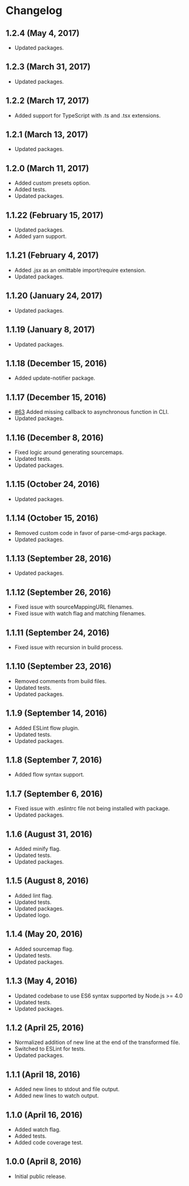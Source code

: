 # Changelog

## 1.2.4 (May 4, 2017)

- Updated packages.

## 1.2.3 (March 31, 2017)

- Updated packages.

## 1.2.2 (March 17, 2017)

- Added support for TypeScript with .ts and .tsx extensions.

## 1.2.1 (March 13, 2017)

- Updated packages.

## 1.2.0 (March 11, 2017)

- Added custom presets option.
- Added tests.
- Updated packages.

## 1.1.22 (February 15, 2017)

- Updated packages.
- Added yarn support.

## 1.1.21 (February 4, 2017)

- Added .jsx as an omittable import/require extension.
- Updated packages.

## 1.1.20 (January 24, 2017)

- Updated packages.

## 1.1.19 (January 8, 2017)

- Updated packages.

## 1.1.18 (December 15, 2016)

- Added update-notifier package.

## 1.1.17 (December 15, 2016)

- [#63](https://github.com/neogeek/spire-of-babel/issues/63) Added missing callback to asynchronous function in CLI.
- Updated packages.

## 1.1.16 (December 8, 2016)

- Fixed logic around generating sourcemaps.
- Updated tests.
- Updated packages.

## 1.1.15 (October 24, 2016)

- Updated packages.

## 1.1.14 (October 15, 2016)

- Removed custom code in favor of parse-cmd-args package.
- Updated packages.

## 1.1.13 (September 28, 2016)

- Updated packages.

## 1.1.12 (September 26, 2016)

- Fixed issue with sourceMappingURL filenames.
- Fixed issue with watch flag and matching filenames.

## 1.1.11 (September 24, 2016)

- Fixed issue with recursion in build process.

## 1.1.10 (September 23, 2016)

- Removed comments from build files.
- Updated tests.
- Updated packages.

## 1.1.9 (September 14, 2016)

- Added ESLint flow plugin.
- Updated tests.
- Updated packages.

## 1.1.8 (September 7, 2016)

- Added flow syntax support.

## 1.1.7 (September 6, 2016)

- Fixed issue with .eslintrc file not being installed with package.
- Updated packages.

## 1.1.6 (August 31, 2016)

- Added minify flag.
- Updated tests.
- Updated packages.

## 1.1.5 (August 8, 2016)

- Added lint flag.
- Updated tests.
- Updated packages.
- Updated logo.

## 1.1.4 (May 20, 2016)

- Added sourcemap flag.
- Updated tests.
- Updated packages.

## 1.1.3 (May 4, 2016)

- Updated codebase to use ES6 syntax supported by Node.js >= 4.0
- Updated tests.
- Updated packages.

## 1.1.2 (April 25, 2016)

- Normalized addition of new line at the end of the transformed file.
- Switched to ESLint for tests.
- Updated packages.

## 1.1.1 (April 18, 2016)

- Added new lines to stdout and file output.
- Added new lines to watch output.

## 1.1.0 (April 16, 2016)

- Added watch flag.
- Added tests.
- Added code coverage test.

## 1.0.0 (April 8, 2016)

- Initial public release.
